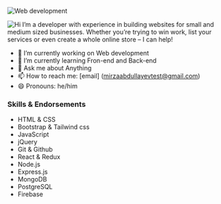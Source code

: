 ![Web development](https://user-images.githubusercontent.com/99081177/154680447-9552a99b-90be-4b53-99d6-fd810d1f60e4.jpg)

![Hi](https://user-images.githubusercontent.com/99081177/154681249-5fc285a4-8c81-4998-b157-d96f46d57028.gif)
I’m a developer with experience in building websites for small and medium sized businesses. Whether you’re trying to win work, list your services or even create a whole online store – I can help!

- 🔭 I’m currently working on Web development
- 🌱 I’m currently learning Fron-end and Back-end
- 💬 Ask me about Anything
- 📫 How to reach me: [email] (mirzaabdullayevtest@gmail.com)
- 😄 Pronouns: he/him

### Skills & Endorsements

<ul>
  <li>HTML & CSS</li>
  <li>Bootstrap & Tailwind css</li>
  <li>JavaScript</li>
  <li>jQuery</li>
  <li>Git & Github</li>
  <li>React & Redux</li>
  <li>Node.js</li>
  <li>Express.js</li>
  <li>MongoDB</li>
  <li>PostgreSQL</li>
  <li>Firebase</li>
</ul>
